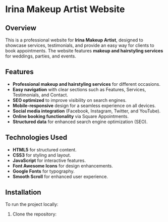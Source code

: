 # Irina Makeup Artist Website

## Overview
This is a professional website for **Irina Makeup Artist**, designed to showcase services, testimonials, and provide an easy way for clients to book appointments. The website features **makeup and hairstyling services** for weddings, parties, and events.

## Features
- **Professional makeup and hairstyling services** for different occasions.
- **Easy navigation** with clear sections such as Features, Services, Testimonials, and Contact.
- **SEO optimized** to improve visibility on search engines.
- **Mobile-responsive** design for a seamless experience on all devices.
- **Social media integration** (Facebook, Instagram, Twitter, and YouTube).
- **Online booking functionality** via Square Appointments.
- **Structured data** for enhanced search engine optimization (SEO).

## Technologies Used
- **HTML5** for structured content.
- **CSS3** for styling and layout.
- **JavaScript** for interactive features.
- **Font Awesome Icons** for design enhancements.
- **Google Fonts** for typography.
- **Smooth Scroll** for enhanced user experience.

## Installation
To run the project locally:
1. Clone the repository:
